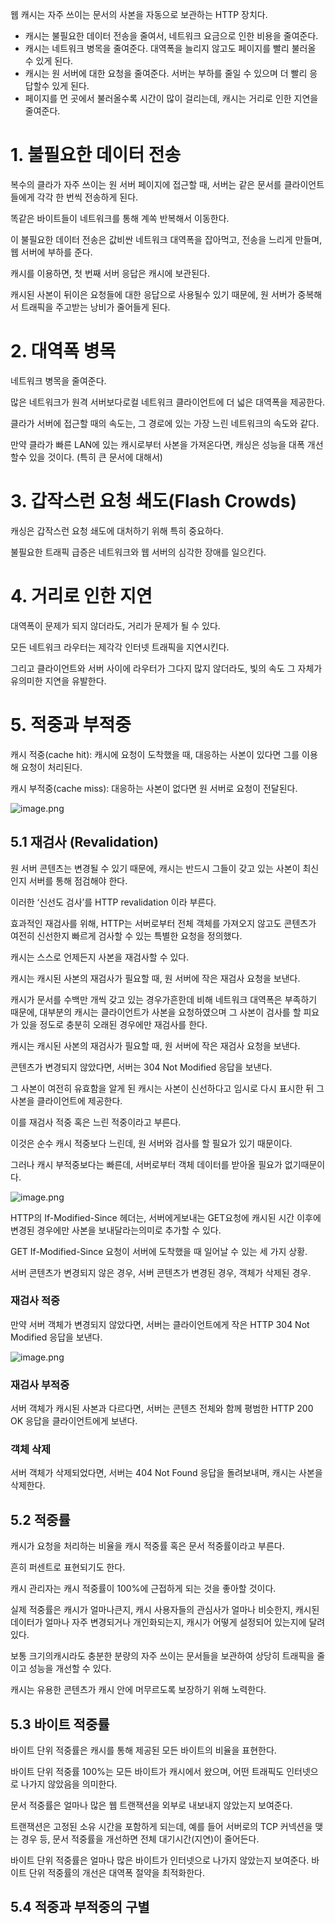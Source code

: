 웹 캐시는 자주 쓰이는 문서의 사본을 자동으로 보관하는 HTTP 장치다.

- 캐시는 불필요한 데이터 전송을 줄여서, 네트워크 요금으로 인한 비용을 줄여준다.
- 캐시는 네트워크 병목을 줄여준다. 대역폭을 늘리지 않고도 페이지를 빨리 불러올 수 있게 된다.
- 캐시는 원 서버에 대한 요청을 줄여준다. 서버는 부하를 줄일 수 있으며 더 빨리 응답할수 있게 된다.
- 페이지를 먼 곳에서 불러올수록 시간이 많이 걸리는데, 캐시는 거리로 인한 지연을 줄여준다.

# 1. 불필요한 데이터 전송

복수의 클라가 자주 쓰이는 원 서버 페이지에 접근할 때, 서버는 같은 문서를 클라이언트들에게 각각 한 번씩 전송하게 된다. 

똑같은 바이트들이 네트워크를 통해 계쏙 반복해서 이동한다.

이 불필요한 데이터 전송은 값비싼 네트워크 대역폭을 잡아먹고, 전송을 느리게 만들며, 웹 서버에 부하를 준다.

캐시를 이용하면, 첫 번째 서버 응답은 캐시에 보관된다.

캐시된 사본이 뒤이은 요청들에 대한 응답으로 사용될수 있기 때문에, 원 서버가 중복해서 트래픽을 주고받는 낭비가 줄어들게 된다.

# 2. 대역폭 병목

네트워크 병목을 줄여준다.

많은 네트워크가 원격 서버보다로컬 네트워크 클라이언트에 더 넓은 대역폭을 제공한다.

클라가 서버에 접근할 때의 속도는, 그 경로에 있는 가장 느린 네트워크의 속도와 같다.

만약 클라가 빠른 LAN에 있는 캐시로부터 사본을 가져온다면, 캐싱은 성능을 대폭 개선할수 있을 것이다. (특히 큰 문서에 대해서)

# 3. 갑작스런 요청 쇄도(Flash Crowds)

캐싱은 갑작스런 요청 쇄도에 대처하기 위해 특히 중요하다.

불필요한 트래픽 급증은 네트워크와 웹 서버의 심각한 장애를 일으킨다.

# 4. 거리로 인한 지연

대역폭이 문제가 되지 않더라도, 거리가 문제가 될 수 있다.

모든 네트워크 라우터는 제각각 인터넷 트래픽을 지연시킨다.

그리고 클라이언트와 서버 사이에 라우터가 그다지 많지 않더라도, 빛의 속도 그 자체가 유의미한 지연을 유발한다.

# 5. 적중과 부적중

캐시 적중(cache hit): 캐시에 요청이 도착했을 때, 대응하는 사본이 있다면 그를 이용해 요청이 처리된다.

캐시 부적중(cache miss): 대응하는 사본이 없다면 원 서버로 요청이 전달된다. 

![image.png](attachment:90634682-abda-4ace-b683-d9e2512c0ce8:image.png)

## 5.1 재검사 (Revalidation)

원 서버 콘텐츠는 변경될 수 있기 때문에, 캐시는 반드시 그들이 갖고 있는 사본이 최신인지 서버를 통해 점검해야 한다.

이러한 ‘신선도 검사’를 HTTP revalidation 이라 부른다.

효과적인 재검사를 위해, HTTP는 서버로부터 전체 객체를 가져오지 않고도 콘텐츠가 여전히 신선한지 빠르게 검사할 수 있는 특별한 요청을 정의했다.

캐시는 스스로 언제든지 사본을 재검사할 수 있다.

캐시는 캐시된 사본의 재검사가 필요할 때, 원 서버에 작은 재검사 요청을 보낸다.

캐시가 문서를 수백만 개씩 갖고 있는 경우가흔한데 비해 네트워크 대역폭은 부족하기 때문에, 대부분의 캐시는 클라이언트가 사본을 요청하였으며 그 사본이 검사를 할 피요가 있을 정도로 충분히 오래된 경우에만 재검사를 한다.

캐시는 캐시된 사본의 재검사가 필요할 때, 원 서버에 작은 재검사 요청을 보낸다.

콘텐츠가 변경되지 않았다면, 서버는 304 Not Modified 응답을 보낸다.

그 사본이 여전히 유효함을 알게 된 캐시는 사본이 신선하다고 임시로 다시 표시한 뒤 그 사본을 클라이언트에 제공한다.

이를 재검사 적중 혹은 느린 적중이라고 부른다.

이것은 순수 캐시 적중보다 느린데, 원 서버와 검사를 할 필요가 있기 때문이다.

그러나 캐시 부적중보다는 빠른데, 서버로부터 객체 데이터를 받아올 필요가 없기때문이다.

![image.png](attachment:e787920b-f3ea-4fba-bd3d-a2f0d254e1a5:image.png)

HTTP의 If-Modified-Since 헤더는, 서버에게보내는 GET요청에 캐시된 시간 이후에 변경된 경우에만 사본을 보내달라는의미로 추가할 수 있다.

GET If-Modified-Since 요청이 서버에 도착했을 때 일어날 수 있는 세 가지 상황.

서버 콘텐츠가 변경되지 않은 경우, 서버 콘텐츠가 변경된 경우, 객체가 삭제된 경우.

### 재검사 적중

만약 서버 객체가 변경되지 않았다면, 서버는 클라이언트에게 작은 HTTP 304 Not Modified 응답을 보낸다. 

![image.png](attachment:ca102c9a-5687-4789-9d90-b3da895977cd:image.png)

### 재검사 부적중

서버 객체가 캐시된 사본과 다르다면, 서버는 콘텐츠 전체와 함께 평범한 HTTP 200 OK 응답을 클라이언트에게 보낸다. 

### 객체 삭제

서버 객체가 삭제되었다면, 서버는 404 Not Found 응답을 돌려보내며, 캐시는 사본을 삭제한다.

## 5.2 적중률

캐시가 요청을 처리하는 비율을 캐시 적중률 혹은 문서 적중률이라고 부른다.

흔히 퍼센트로 표현되기도 한다. 

캐시 관리자는 캐시 적중률이 100%에 근접하게 되는 것을 좋아할 것이다.

실제 적중률은 캐시가 얼마나큰지, 캐시 사용자들의 관심사가 얼마나 비슷한지, 캐시된 데이터가 얼마나 자주 변경되거나 개인화되는지, 캐시가 어떻게 설정되어 있는지에 달려있다.

보통 크기의캐시라도 충분한 분량의 자주 쓰이는 문서들을 보관하여 상당히 트래픽을 줄이고 성능을 개선할 수 있다.

캐시는 유용한 콘텐츠가 캐시 안에 머무르도록 보장하기 위해 노력한다.

## 5.3 바이트 적중률

바이트 단위 적중률은 캐시를 통해 제공된 모든 바이트의 비율을 표현한다.

바이트 단위 적중률 100%는 모든 바이트가 캐시에서 왔으며, 어떤 트래픽도 인터넷으로 나가지 않았음을 의미한다. 

문서 적중률은 얼마나 많은 웹 트랜잭션을 외부로 내보내지 않았는지 보여준다.

트랜잭션은 고정된 소유 시간을 포함하게 되는데, 예를 들어 서버로의 TCP 커넥션을 맺는 경우 등, 문서 적중률을 개선하면 전체 대기시간(지연)이 줄어든다.

바이트 단위 적중률은 얼마나 많은 바이트가 인터넷으로 나가지 않았는지 보여준다. 바이트 단위 적중률의 개선은 대역폭 절약을 최적화한다. 

## 5.4 적중과 부적중의 구별
